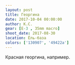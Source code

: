 ```yaml
---
layout: post
title: Георгина
date: 2017-10-04 00:00:00
author: К.С.
gear: [E-3 , 35mm macro]
shoot_date: 2017-08-30
location: Ёль-база
colors: ['130907', '49422a']
---
```

Красная георгина, например.

